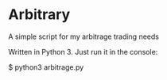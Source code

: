 Arbitrary
=========

A simple script for my arbitrage trading needs

Written in Python 3. Just run it in the console: 

$ python3 arbitrage.py
